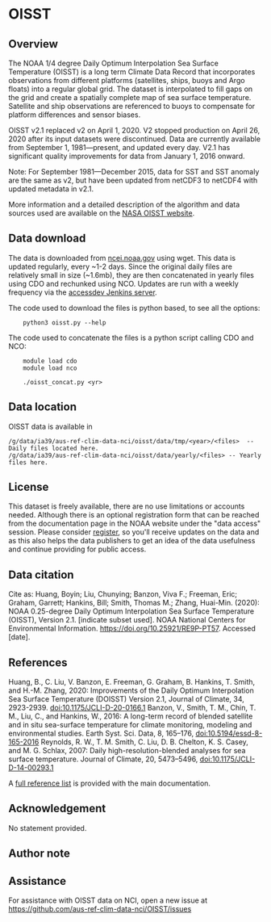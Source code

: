 # OISST
  
## Overview

The NOAA 1/4 degree Daily Optimum Interpolation Sea Surface Temperature (OISST) is a long term Climate Data Record that incorporates observations from different platforms (satellites, ships, buoys and Argo floats) into a regular global grid. The dataset is interpolated to fill gaps on the grid and create a spatially complete map of sea surface temperature. Satellite and ship observations are referenced to buoys to compensate for platform differences and sensor biases.

OISST v2.1 replaced v2 on April 1, 2020. V2 stopped production on April 26, 2020 after its input datasets were discontinued. Data are currently available from September 1, 1981—present, and updated every day. V2.1 has significant quality improvements for data from January 1, 2016 onward.

Note: For September 1981—December 2015, data for SST and SST anomaly are the same as v2, but have been updated from netCDF3 to netCDF4 with updated metadata in v2.1.

More information and a detailed description of the algorithm and data sources used are available on the [NASA OISST website](https://www.ncei.noaa.gov/products/optimum-interpolation-sst).

## Data download

The data is downloaded from [ncei.noaa.gov](https://www.ncei.noaa.gov/data/sea-surface-temperature-optimum-interpolation/v2.1/access/avhrr/) using wget. This data is updated regularly, every ~1-2 days.
Since the original daily files are relatively small in size (~1.6mb), they are then concatenated in yearly files using CDO and rechunked using NCO.
Updates are run with a weekly frequency via the [accessdev Jenkins server](https://accessdev.nci.org.au/jenkins/job/aus-ref-clim-data-nci/job/OISST/).

The code used to download the files is python based, to see all the options:
```{code}
    python3 oisst.py --help
```
The code used to concatenate the files is a python script calling CDO and NCO:
```{code}
    module load cdo
    module load nco

    ./oisst_concat.py <yr> 
```

## Data location

OISST data is available in

```
/g/data/ia39/aus-ref-clim-data-nci/oisst/data/tmp/<year>/<files>  -- Daily files located here.
/g/data/ia39/aus-ref-clim-data-nci/oisst/data/yearly/<files> -- Yearly files here.
```

## License

This dataset is freely available, there are no use limitations or accounts needed. Although there is an optional registration form that can be reached from the documentation page in the NOAA website under the "data access" session. Please consider [register](https://docs.google.com/a/noaa.gov/forms/d/1zZQKz1qF5Wk7sqQuQmxCiBI4Y-xgtKcBqCykMtW21Dk/viewform?c=0&w=1), so you'll receive updates on the data and as this also helps the data publishers to get an idea of the data usefulness and continue providing for public access.  


## Data citation

Cite as: Huang, Boyin; Liu, Chunying; Banzon, Viva F.; Freeman, Eric; Graham, Garrett; Hankins, Bill; Smith, Thomas M.; Zhang, Huai-Min. (2020): NOAA 0.25-degree Daily Optimum Interpolation Sea Surface Temperature (OISST), Version 2.1. [indicate subset used]. NOAA National Centers for Environmental Information. https://doi.org/10.25921/RE9P-PT57. Accessed [date].


## References

Huang, B., C. Liu, V. Banzon, E. Freeman, G. Graham, B. Hankins, T. Smith, and H.-M. Zhang, 2020: Improvements of the Daily Optimum Interpolation Sea Surface Temperature (DOISST) Version 2.1, Journal of Climate, 34, 2923-2939. [doi:10.1175/JCLI-D-20-0166.1](https://journals.ametsoc.org/view/journals/clim/34/8/JCLI-D-20-0166.1.xml)
Banzon, V., Smith, T. M., Chin, T. M., Liu, C., and Hankins, W., 2016: A long-term record of blended satellite and in situ sea-surface temperature for climate monitoring, modeling and environmental studies. Earth Syst. Sci. Data, 8, 165–176, [doi:10.5194/essd-8-165-2016](http://www.earth-syst-sci-data.net/8/165/2016/essd-8-165-2016.html)
Reynolds, R. W., T. M. Smith, C. Liu, D. B. Chelton, K. S. Casey, and M. G. Schlax, 2007: Daily high-resolution-blended analyses for sea surface temperature. Journal of Climate, 20, 5473–5496, [doi:10.1175/JCLI-D-14-00293.1](http://dx.doi.org/10.1175/2007JCLI1824.1)

A [full reference list](https://www.ncei.noaa.gov/products/optimum-interpolation-sst) is provided with the main documentation.

## Acknowledgement

No statement provided.

## Author note


## Assistance

For assistance with OISST data on NCI, open a new issue at https://github.com/aus-ref-clim-data-nci/OISST/issues


